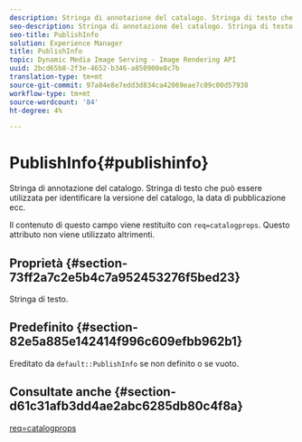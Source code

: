 ```yaml
---
description: Stringa di annotazione del catalogo. Stringa di testo che può essere utilizzata per identificare la versione del catalogo, la data di pubblicazione ecc.
seo-description: Stringa di annotazione del catalogo. Stringa di testo che può essere utilizzata per identificare la versione del catalogo, la data di pubblicazione ecc.
seo-title: PublishInfo
solution: Experience Manager
title: PublishInfo
topic: Dynamic Media Image Serving - Image Rendering API
uuid: 2bcd65b8-2f3e-4652-b346-a850900e8c7b
translation-type: tm+mt
source-git-commit: 97a84e8e7edd3d834ca42069eae7c09c00d57938
workflow-type: tm+mt
source-wordcount: '84'
ht-degree: 4%

---
```



# PublishInfo{#publishinfo}

Stringa di annotazione del catalogo. Stringa di testo che può essere utilizzata per identificare la versione del catalogo, la data di pubblicazione ecc.

Il contenuto di questo campo viene restituito con `req=catalogprops`. Questo attributo non viene utilizzato altrimenti.

## Proprietà {#section-73ff2a7c2e5b4c7a952453276f5bed23}

Stringa di testo.

## Predefinito {#section-82e5a885e142414f996c609efbb962b1}

Ereditato da `default::PublishInfo` se non definito o se vuoto.

## Consultate anche {#section-d61c31afb3dd4ae2abc6285db80c4f8a}

[req=catalogprops](../../../../../is-api/http-ref/image-serving-api-ref/c-http-protocol-reference/c-command-reference/r-req/r-catalogprops.md#reference-d7f7438291dd44a1afb6963155625426)
